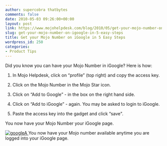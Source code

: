 ```yaml
---
author: supercobra thatbytes
comments: false
date: 2010-05-03 09:26:00+00:00
layout: post
link: https://www.mojohelpdesk.com/blog/2010/05/get-your-mojo-number-on-igoogle-in-5-easy-steps/
slug: get-your-mojo-number-on-igoogle-in-5-easy-steps
title: Get your Mojo Number on iGoogle in 5 Easy Steps
wordpress_id: 250
categories:
- Product Tips
---
```


Did you know you can have your Mojo Number in iGoogle? Here is how:



	
  1. In Mojo Helpdesk, click on “profile” (top right) and copy the access key.

	
  2. Click on the Mojo Number in the Mojo Star icon.

	
  3. Click on “Add to Google” - in the box on the right hand side.

	
  4. Click on “Add to iGoogle” - again. You may be asked to login to iGoogle.

	
  5. Paste the access key into the gadget and click “save".


You now have your Mojo Number your iGoogle page.

[![googleA](http://www.mojohelpdesk.com/blog/wordpress/wp-content/uploads/2010/05/googleA.jpg)](http://www.mojohelpdesk.com/blog/wordpress/wp-content/uploads/2010/05/googleA.jpg)[
](http://4.bp.blogspot.com/_JfU6L5BSB-0/S-B8Ug3XjJI/AAAAAAAAABM/JZgThWFUC6Q/s1600/googleA.JPG)You now have your Mojo number available anytime you are logged into your iGoogle page.
